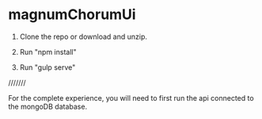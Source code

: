 # magnumChorumUi

1. Clone the repo or download and unzip. 

2. Run "npm install"

3. Run "gulp serve"

///////

For the complete experience, you will need to first run the api connected to the mongoDB database. 
